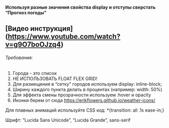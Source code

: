 #### Используя разные значения свойства display и отступы сверстать “Прогноз погоды”

[Видео инструкция] (https://www.youtube.com/watch?v=g9O7boOJzq4) 
---
###### Требования:

  1. Города - это список
  2. НЕ ИСПОЛЬЗОВАТЬ FLOAT FLEX GRID!
  3. Для размещения в “сетку” городов используем display: inline-block;
  4. Ширину каждого пункта делать в процентах (например: width: 50%)
  5. Для эффекта смены прозрачности используем :hover и opacity
  6. Иконки берем от сюда https://erikflowers.github.io/weather-icons/ 

Для плавных анимаций используйте CSS код: *{transition: all .1s ease-in;}

Шрифт: “Lucida Sans Unicode”, “Lucida Grande”, sans-serif
